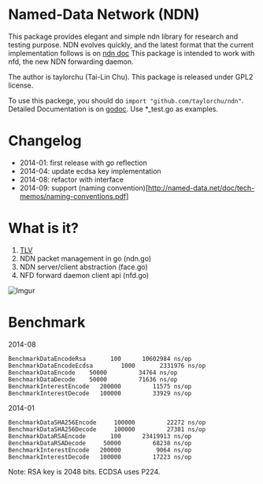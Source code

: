 Named-Data Network (NDN)
========================
This package provides elegant and simple ndn library for research and testing purpose.
NDN evolves quickly, and the latest format that the current implementation follows is on [ndn doc](http://named-data.net/doc/ndn-tlv/)
This package is intended to work with nfd, the new NDN forwarding daemon.

The author is taylorchu (Tai-Lin Chu). This package is released under GPL2 license.

To use this packege, you should do `import "github.com/taylorchu/ndn"`.
Detailed Documentation is on [godoc](https://godoc.org/github.com/taylorchu/ndn).
Use *_test.go as examples.

Changelog
=========
* 2014-01: first release with go reflection
* 2014-04: update ecdsa key implementation
* 2014-08: refactor with interface
* 2014-09: support (naming convention)[http://named-data.net/doc/tech-memos/naming-conventions.pdf]

What is it?
===========
1. [TLV](https://github.com/taylorchu/tlv)
2. NDN packet management in go (ndn.go)
3. NDN server/client abstraction (face.go)
4. NFD forward daemon client api (nfd.go)

![Imgur](http://i.imgur.com/68hMHZu.png?1)

Benchmark
=========

2014-08
```
BenchmarkDataEncodeRsa	     100	  10602984 ns/op
BenchmarkDataEncodeEcdsa	    1000	   2331976 ns/op
BenchmarkDataEncode	   50000	     34764 ns/op
BenchmarkDataDecode	   50000	     71636 ns/op
BenchmarkInterestEncode	  200000	     11575 ns/op
BenchmarkInterestDecode	  100000	     33929 ns/op
```

2014-01

```
BenchmarkDataSHA256Encode     100000         22272 ns/op
BenchmarkDataSHA256Decode     100000         27381 ns/op
BenchmarkDataRSAEncode       100      23419913 ns/op
BenchmarkDataRSADecode     50000         68238 ns/op
BenchmarkInterestEncode   200000          9064 ns/op
BenchmarkInterestDecode   100000         17223 ns/op
```
Note: RSA key is 2048 bits. ECDSA uses P224.
